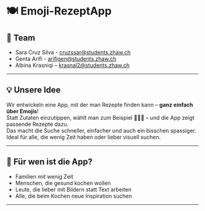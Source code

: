 # 🍽️ Emoji-RezeptApp

## 👥 Team 
- Sara Cruz Silva - cruzssar@students.zhaw.ch
- Genta Arifi - arifigen@students.zhaw.ch
- Albina Krasniqi – krasnal2@students.zhaw.ch  

---

## 💡 Unsere Idee

Wir entwickeln eine App, mit der man Rezepte finden kann – **ganz einfach über Emojis**!  
Statt Zutaten einzutippen, wählt man zum Beispiel 🥦🍗🍚 – und die App zeigt passende Rezepte dazu.  
Das macht die Suche schneller, einfacher und auch ein bisschen spassiger. Ideal für alle, die wenig Zeit haben oder lieber visuell suchen.

---

## 🎯 Für wen ist die App?

- Familien mit wenig Zeit
- Menschen, die gesund kochen wollen
- Leute, die lieber mit Bildern statt Text arbeiten
- Alle, die beim Kochen neue Inspiration suchen

---

